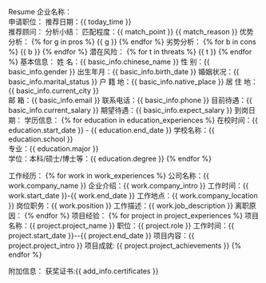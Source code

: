
Resume
企业名称：                                             
申请职位： 
推荐日期：{{ today_time }}                                      
推荐顾问：
分析小结：
匹配程度：{{ match_point }}
{{ match_reason }}
优势分析：
{% for g in pros %}
{{ g }}
{% endfor %}
劣势分析：
{% for b in cons %}
{{ b }}
{% endfor %}
潜在风险：
{% for t in threats %}
{{ t }}
{% endfor %}
基本信息：
姓    名：{{ basic_info.chinese_name }}
性    别：{{ basic_info.gender }}
出生年月：{{ basic_info.birth_date }} 
婚姻状况：{{ basic_info.marital_status }} 
户 籍 地：{{ basic_info.native_place }} 
居 住 地：{{ basic_info.current_city }}  
邮    箱：{{ basic_info.email }}
联系电话：{{ basic_info.phone }} 
目前待遇：{{ basic_info.current_salary }}
期望待遇：{{ basic_info.expect_salary }}
到岗日期：
学历信息：
{% for education in education_experiences %}
在校时间：{{ education.start_date }} - {{ education.end_date }} 
学校名称：{{ education.school }}   
专业：{{ education.major }}    
学位：本科/硕士/博士等：{{ education.degree }}
{% endfor %}

工作经历：
{% for work in work_experiences %}
公司名称：{{ work.company_name }}
企业介绍：{{ work.company_intro }}
工作时间：{{ work.start_date }}-{{ work.end_date }}
工作地点：{{ work.company_location }}
岗位职务：{{ work.position }}
工作描述：{{ work.job_description }}
离职原因：
{% endfor %}
项目经验：
{% for project in project_experiences %}
项目名称：{{ project.project_name }}
职位：{{ project.role }}
工作时间：{{ project.start_date }}--{{ project.end_date }}
项目内容：{{ project.project_intro }}
项目成就: {{ project.project_achievements }}
{% endfor %}

附加信息：
获奖证书:{{ add_info.certificates }}